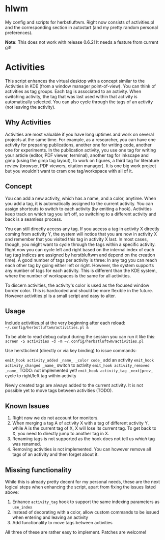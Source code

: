 hlwm
====

My config and scripts for herbstluftwm. Right now consists of activities.pl and the corresponding section in autostart (and my pretty random personal preferences).

**Note:** This does not work with release 0.6.2! It needs a feature from current git!

Activities
=========

This script enhances the virtual desktop with a concept similar to the Activities in KDE (from a window manager point-of-view). You can think of activities as tag groups. Each tag is associated to an activity. When switching activity, the tag that was last used within that activity is automatically selected. You can also cycle through the tags of an activity (not leaving the activity).

Why Activities
---------------

Activities are most valuable if you have long uptimes and work on several projects at the same time. For example, as a researcher, you can have one activity for preparing publications, another one for writing code, another one for experiments. In the publication activity, you use one tag for writing your article (editor, PDF viewer, terminal), another tag for inkscape and gimp (using the gimp tag layout), to work on figures, a third tag for literature review (browser, PDF viewers, citation manager). It is one big work project but you wouldn't want to cram one tag/workspace with all of it.

Concept
---------

You can add a new activity, which has a name, and a color, anytime. When you add a tag, it is automatically assigned to the current activity. You can assign shortcuts to switch to each activity (by emiting a hook). Activities keep track on which tag you left off, so switching to a different activity and back is a seamless process.

You can still directly access any tag. If you access a tag in activity X directly coming from activity Y, the system will notice that you are now in activity X and remember that you visited this tag in activity X last. In most cases, though, you might want to cycle through the tags within a specific activity. Right now you can cycle left and right based on the internal index of each tag (tag indices are assigned by herstbluftwm and depend on the creation time). A good number of tags per activity is three: In any tag you can reach each other tag by going either left or right. However, the system supports any number of tags for each activity. This is different than the KDE system, where the number of workspaces is the same for all activities.

To discern activities, the activity's color is used as the focused window border color. This is hardcoded and should be more flexible in the future. However activities.pl is a small script and easy to alter.

Usage
-------

Include activities.pl at the very beginning after each reload:
`~/.config/herbstluftwm/activities.pl &`

To be able to read debug output during the session you can run it like this:
`screen -S activities -d -m ~/.config/herbstluftwm/activities.pl`

Use herstbclient (directly or via key binding) to issue commands:

`emit_hook activity_added _name_ _color code_` add an activity
`emit_hook activity_changed _name_` switch to activity
`emit_hook activity_removed _name_` TODO: not implemented yet!
`emit_hook activity_tag _next|prev_` cycle to right/left tag within activity

Newly created tags are always added to the current activity. It is not possible yet to move tags between activities (TODO).


Known Issues
---------------

1. Right now we do not account for monitors.
2. When merging a tag A of activity X with a tag of different activity Y, while A is the current tag of X, X will lose its current tag. To get back to X, you need to directly jump to another tag in X.
3. Renaming tags is not supported as the hook does not tell us _which_ tag was renamed.
4. Removing activities is not implemented. You can however remove all tags of an activity and then forget about it.


Missing functionality
-----------------------

While this is already pretty decent for my personal needs, these are the next logical steps when enhancing the script, apart from fixing the issues listed above:

1. Enhance `activity_tag` hook to support the same indexing parameters as `use_index`
2. Instead of decorating with a color, allow custom commands to be issued when entering and leaving an activity
3. Add functionality to move tags between activities

All three of these are rather easy to implement. Patches are welcome!
